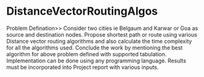 # DistanceVectorRoutingAlgos

Problem Defination>>
Consider two cities ie Belgaum and Karwar or Goa as source and destination nodes.
Propose shortest path or route using various Distance vector routing algorithms and also
calculate the time complexity for all the algorithms used. Conclude the work by
mentioning the best algorithm for above problem defined with supported tabulation.
Implementation can be done using any programming language. Results must be
incorporated into Project report with various inputs.
